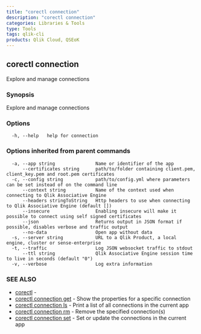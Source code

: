```yaml
---
title: "corectl connection"
description: "corectl connection"
categories: Libraries & Tools
type: Tools
tags: qlik-cli
products: Qlik Cloud, QSEoK
---
```

## corectl connection

Explore and manage connections

### Synopsis

Explore and manage connections

### Options

```
  -h, --help   help for connection
```

### Options inherited from parent commands

```
  -a, --app string               Name or identifier of the app
      --certificates string      path/to/folder containing client.pem, client_key.pem and root.pem certificates
  -c, --config string            path/to/config.yml where parameters can be set instead of on the command line
      --context string           Name of the context used when connecting to Qlik Associative Engine
      --headers stringToString   Http headers to use when connecting to Qlik Associative Engine (default [])
      --insecure                 Enabling insecure will make it possible to connect using self signed certificates
      --json                     Returns output in JSON format if possible, disables verbose and traffic output
      --no-data                  Open app without data
  -s, --server string            URL to a Qlik Product, a local engine, cluster or sense-enterprise
  -t, --traffic                  Log JSON websocket traffic to stdout
      --ttl string               Qlik Associative Engine session time to live in seconds (default "0")
  -v, --verbose                  Log extra information
```

### SEE ALSO

* [corectl](/commands/corectl)	 - 
* [corectl connection get](/commands/corectl_connection_get)	 - Show the properties for a specific connection
* [corectl connection ls](/commands/corectl_connection_ls)	 - Print a list of all connections in the current app
* [corectl connection rm](/commands/corectl_connection_rm)	 - Remove the specified connection(s)
* [corectl connection set](/commands/corectl_connection_set)	 - Set or update the connections in the current app

